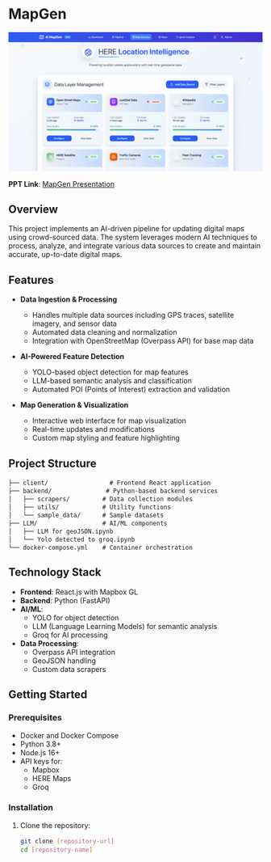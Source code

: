 # MapGen
![Dashboard](images/dashboard.png)

**PPT Link**: [MapGen Presentation](https://www.canva.com/design/DAGoVWDbGM0/vY3ztDvJRSUx-4AMhne5ZQ/edit?utm_content=DAGoVWDbGM0&utm_campaign=designshare&utm_medium=link2&utm_source=sharebutton)

## Overview
This project implements an AI-driven pipeline for updating digital maps using crowd-sourced data. The system leverages modern AI techniques to process, analyze, and integrate various data sources to create and maintain accurate, up-to-date digital maps.

## Features
- **Data Ingestion & Processing**
  - Handles multiple data sources including GPS traces, satellite imagery, and sensor data
  - Automated data cleaning and normalization
  - Integration with OpenStreetMap (Overpass API) for base map data

- **AI-Powered Feature Detection**
  - YOLO-based object detection for map features
  - LLM-based semantic analysis and classification
  - Automated POI (Points of Interest) extraction and validation

- **Map Generation & Visualization**
  - Interactive web interface for map visualization
  - Real-time updates and modifications
  - Custom map styling and feature highlighting

## Project Structure
```
├── client/                 # Frontend React application
├── backend/               # Python-based backend services
│   ├── scrapers/         # Data collection modules
│   ├── utils/            # Utility functions
│   └── sample_data/      # Sample datasets
├── LLM/                  # AI/ML components
│   ├── LLM for geoJSON.ipynb
│   └── Yolo detected to groq.ipynb
└── docker-compose.yml    # Container orchestration
```

## Technology Stack
- **Frontend**: React.js with Mapbox GL
- **Backend**: Python (FastAPI)
- **AI/ML**: 
  - YOLO for object detection
  - LLM (Language Learning Models) for semantic analysis
  - Groq for AI processing
- **Data Processing**: 
  - Overpass API integration
  - GeoJSON handling
  - Custom data scrapers

## Getting Started

### Prerequisites
- Docker and Docker Compose
- Python 3.8+
- Node.js 16+
- API keys for:
  - Mapbox
  - HERE Maps
  - Groq

### Installation
1. Clone the repository:
   ```bash
   git clone [repository-url]
   cd [repository-name]
